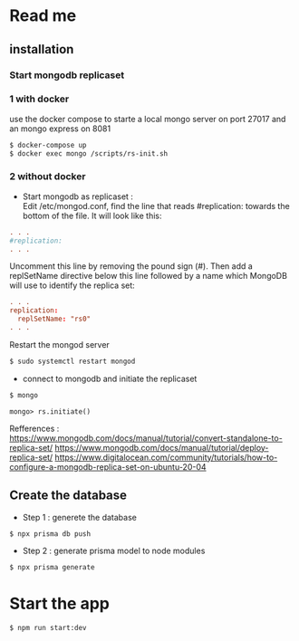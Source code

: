 # Read me
## installation
### Start mongodb replicaset
### 1 with docker
use the docker compose to starte a local mongo server on port 27017 and an mongo express on 8081
```sh
$ docker-compose up
$ docker exec mongo /scripts/rs-init.sh
```
### 2 without docker
- Start mongodb as replicaset :  
Edit /etc/mongod.conf, find the line that reads #replication: towards the bottom of the file. It will look like this:
```conf
. . .
#replication:
. . . 
```
Uncomment this line by removing the pound sign (#). Then add a replSetName directive below this line followed by a name which MongoDB will use to identify the replica set:
```conf
. . .
replication:
  replSetName: "rs0"
. . .  
```
Restart the mongod server
```sh
$ sudo systemctl restart mongod
```
- connect to mongodb and initiate the replicaset
```sh
$ mongo
```
```mongo
mongo> rs.initiate()
```
Refferences :  
https://www.mongodb.com/docs/manual/tutorial/convert-standalone-to-replica-set/
https://www.mongodb.com/docs/manual/tutorial/deploy-replica-set/
https://www.digitalocean.com/community/tutorials/how-to-configure-a-mongodb-replica-set-on-ubuntu-20-04

## Create the database
- Step 1 : generete the database
```sh
$ npx prisma db push
```
- Step 2 : generate prisma model to node modules
```sh
$ npx prisma generate
```

# Start the app
```sh
$ npm run start:dev
```